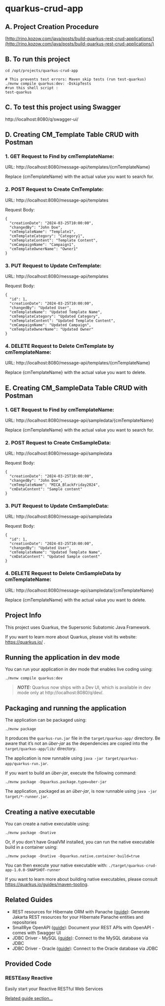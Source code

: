 # quarkus-crud-app
## A. Project Creation Procedure
[http://rino.kozow.com/java/posts/build-quarkus-rest-crud-applications/](http://rino.kozow.com/java/posts/build-quarkus-rest-crud-applications/)

## B. To run this project
```
cd /opt/projects/quarkus-crud-app

# This prevents test errors: Maven skip tests (run test-quarkus)
./mvnw compile quarkus:dev: -DskipTests
#run this shell script :
test-quarkus
```
## C. To test this project using Swagger
http://localhost:8080/q/swagger-ui/

## D. Creating CM_Template Table CRUD with Postman

### 1. GET Request to Find by cmTemplateName:
URL: http://localhost:8080/message-api/templates/{cmTemplateName}

Replace {cmTemplateName} with the actual value you want to search for.

### 2. POST Request to Create CmTemplate:
URL: http://localhost:8080/message-api/templates

Request Body:
```
{
  "creationDate": "2024-03-25T10:00:00",
  "changedBy": "John Doe",
  "cmTemplateName": "Template1",
  "cmTemplateCategory": "Category1",
  "cmTemplateContent": "Template Content",
  "cmCampaignName": "Campaign1",
  "cmTemplateOwnerName": "Owner1"
}
```

### 3. PUT Request to Update CmTemplate:
URL: http://localhost:8080/message-api/templates

Request Body:
```
{
  "id": 1,
  "creationDate": "2024-03-25T10:00:00",
  "changedBy": "Updated User",
  "cmTemplateName": "Updated Template Name",
  "cmTemplateCategory": "Updated Category",
  "cmTemplateContent": "Updated Template Content",
  "cmCampaignName": "Updated Campaign",
  "cmTemplateOwnerName": "Updated Owner"
}
```

### 4. DELETE Request to Delete CmTemplate by cmTemplateName:
URL: http://localhost:8080/message-api/templates/{cmTemplateName}

Replace {cmTemplateName} with the actual value you want to delete.

## E. Creating CM_SampleData Table CRUD with Postman

### 1. GET Request to Find by cmTemplateName:
URL: http://localhost:8080/message-api/sampledata/{cmTemplateName}

Replace {cmTemplateName} with the actual value you want to search for.

### 2. POST Request to Create CmSampleData:
URL: http://localhost:8080/message-api/sampledata

Request Body:
```
{
  "creationDate": "2024-03-25T10:00:00",
  "changedBy": "John Doe",
  "cmTemplateName": "MICA_BlackFriday2024",
  "cmDataContent": "Sample content"
}
```

### 3. PUT Request to Update CmSampleData:
URL: http://localhost:8080/message-api/sampledata

Request Body:
```
{
  "id": 1,
  "creationDate": "2024-03-25T10:00:00",
  "changedBy": "Updated User",
  "cmTemplateName": "Updated Template Name",
  "cmDataContent": "Updated Sample content"
}
```

### 4. DELETE Request to Delete CmSampleData by cmTemplateName:
URL: http://localhost:8080/message-api/sampledata/{cmTemplateName}

Replace {cmTemplateName} with the actual value you want to delete.

## Project Info
This project uses Quarkus, the Supersonic Subatomic Java Framework.

If you want to learn more about Quarkus, please visit its website: https://quarkus.io/ .

## Running the application in dev mode

You can run your application in dev mode that enables live coding using:
```shell script
./mvnw compile quarkus:dev
```

> **_NOTE:_**  Quarkus now ships with a Dev UI, which is available in dev mode only at http://localhost:8080/q/dev/.

## Packaging and running the application

The application can be packaged using:
```shell script
./mvnw package
```
It produces the `quarkus-run.jar` file in the `target/quarkus-app/` directory.
Be aware that it’s not an _über-jar_ as the dependencies are copied into the `target/quarkus-app/lib/` directory.

The application is now runnable using `java -jar target/quarkus-app/quarkus-run.jar`.

If you want to build an _über-jar_, execute the following command:
```shell script
./mvnw package -Dquarkus.package.type=uber-jar
```

The application, packaged as an _über-jar_, is now runnable using `java -jar target/*-runner.jar`.

## Creating a native executable

You can create a native executable using: 
```shell script
./mvnw package -Dnative
```

Or, if you don't have GraalVM installed, you can run the native executable build in a container using: 
```shell script
./mvnw package -Dnative -Dquarkus.native.container-build=true
```

You can then execute your native executable with: `./target/quarkus-crud-app-1.0.0-SNAPSHOT-runner`

If you want to learn more about building native executables, please consult https://quarkus.io/guides/maven-tooling.

## Related Guides

- REST resources for Hibernate ORM with Panache ([guide](https://quarkus.io/guides/rest-data-panache)): Generate Jakarta REST resources for your Hibernate Panache entities and repositories
- SmallRye OpenAPI ([guide](https://quarkus.io/guides/openapi-swaggerui)): Document your REST APIs with OpenAPI - comes with Swagger UI
- JDBC Driver - MySQL ([guide](https://quarkus.io/guides/datasource)): Connect to the MySQL database via JDBC
- JDBC Driver - Oracle ([guide](https://quarkus.io/guides/datasource)): Connect to the Oracle database via JDBC

## Provided Code

### RESTEasy Reactive

Easily start your Reactive RESTful Web Services

[Related guide section...](https://quarkus.io/guides/getting-started-reactive#reactive-jax-rs-resources)
